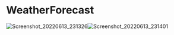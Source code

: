 # WeatherForecast

![Screenshot_20220613_231326](https://user-images.githubusercontent.com/49610104/173389598-ffcfd7cb-af66-45bb-bbb0-f7148794fc40.png)![Screenshot_20220613_231401](https://user-images.githubusercontent.com/49610104/173390290-3b5821c3-188a-441b-8688-eda7b53ef73e.png)

